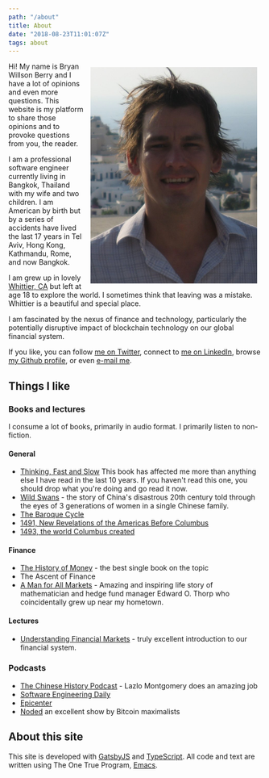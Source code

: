 ```yaml
---
path: "/about"
title: About
date: "2018-08-23T11:01:07Z"
tags: about
---
```


<img src="/headshot.jpg" alt="myface" style="float: right; margin-left: 10px; margin-right: 10px; margin-top: 10px; height: 429px; width: 331px;" />

Hi! My name is Bryan Willson Berry and I have a lot of opinions and even more questions. This
website is my platform to share those opinions and to provoke questions from you, the reader.

I am a professional software engineer currently living in Bangkok, Thailand with
my wife and two children. I am American by birth but by a series of accidents have
lived the last 17 years in Tel Aviv, Hong Kong, Kathmandu, Rome, and now Bangkok. 

I am grew up in lovely [Whittier, CA](https://en.wikipedia.org/wiki/Whittier,_California) but left at age 18 to explore the world. I sometimes think that leaving was a mistake. Whittier is a beautiful and special place.

I am fascinated by the nexus of finance and technology, particularly the
potentially disruptive impact of blockchain technology on our global financial
system.

If you like, you can follow [me on Twitter](https://twitter.com/bryanwb), connect to [me on LinkedIn](https://www.linkedin.com/in/bryanwb), browse [my Github profile](https://github.com/bryanwb), or even [e-mail me](mailto:bryan.berry@gmail.com).


## Things I like

### Books and lectures

I consume a lot of books, primarily in audio format. I primarily listen to non-fiction.

#### General

* [Thinking, Fast and Slow](https://en.wikipedia.org/wiki/Thinking,_Fast_and_Slow) This book has affected me more than anything else I have read in the last 10 years. If you haven't read this one, you should drop what you're doing and go read it now.
* [Wild Swans](https://en.wikipedia.org/wiki/Wild_Swans) - the story of China's disastrous 20th century told through the eyes of 3 generations of women in a single Chinese family.
* [The Baroque Cycle](https://en.wikipedia.org/wiki/The_Baroque_Cycle)
* [1491, New Revelations of the Americas Before Columbus](https://www.amazon.com/1491-Revelations-Americas-Before-Columbus/dp/1400032059/ref=pd_lpo_sbs_14_img_0?_encoding=UTF8&psc=1&refRID=1V1YKV4DNTG9P7RT4AAN)
* [1493, the world Columbus created](https://www.amazon.com/1493-Uncovering-World-Columbus-Created/dp/0307278247)

#### Finance

* [The History of Money](https://www.amazon.com/History-Money-Jack-Weatherford/dp/0609801724) - the best single book on the topic
* The Ascent of Finance
* [A Man for All Markets](http://www.edwardothorp.com/books/a-man-for-all-markets/) - Amazing and inspiring life story of mathematician and hedge fund manager Edward O. Thorp who coincidentally grew up near my hometown.

#### Lectures

* [Understanding Financial Markets](https://www.youtube.com/playlist?list=PL8FB14A2200B87185) - truly excellent introduction to our financial system.


### Podcasts

* [The Chinese History Podcast](https://recordedhistory.net/china-history/) - Lazlo Montgomery does an amazing job
* [Software Engineering Daily](https://softwareengineeringdaily.com)
* [Epicenter](https://epicenter.tv)
* [Noded](https://noded.org) an excellent show by Bitcoin maximalists


## About this site

This site is developed with [GatsbyJS](https://gatsbyjs.org) and [TypeScript](https://typescriptlang.org). All code and text are written using The One True Program, [Emacs](https://www.gnu.org/software/emacs/).
